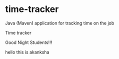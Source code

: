 # time-tracker
Java (Maven) application for tracking time on the job

Time tracker

Good Night Students!!!

hello this is akanksha
